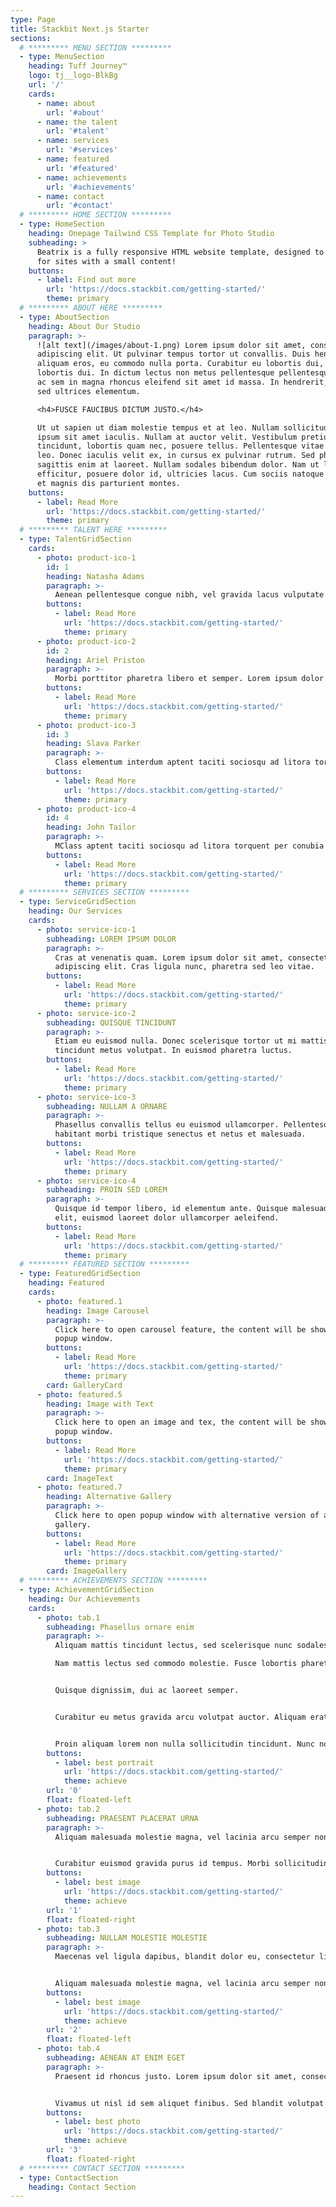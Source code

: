 ```yaml
---
type: Page
title: Stackbit Next.js Starter
sections:
  # ********* MENU SECTION *********
  - type: MenuSection
    heading: Tuff Journey™
    logo: tj__logo-BlkBg
    url: '/'
    cards:
      - name: about
        url: '#about'
      - name: the talent
        url: '#talent'
      - name: services
        url: '#services'
      - name: featured
        url: '#featured'
      - name: achievements
        url: '#achievements'
      - name: contact
        url: '#contact'
  # ********* HOME SECTION *********
  - type: HomeSection
    heading: Onepage Tailwind CSS Template for Photo Studio
    subheading: >
      Beatrix is a fully responsive HTML website template, designed to be ideal
      for sites with a small content!
    buttons:
      - label: Find out more
        url: 'https://docs.stackbit.com/getting-started/'
        theme: primary
  # ********* ABOUT HERE *********
  - type: AboutSection
    heading: About Our Studio
    paragraph: >-
      ![alt text](/images/about-1.png) Lorem ipsum dolor sit amet, consectetur
      adipiscing elit. Ut pulvinar tempus tortor ut convallis. Duis hendrerit
      aliquam eros, eu commodo nulla porta. Curabitur eu lobortis dui, eu
      lobortis dui. In dictum lectus non metus pellentesque pellentesque. Donec
      ac sem in magna rhoncus eleifend sit amet id massa. In hendrerit, purus
      sed ultrices elementum. 

      <h4>FUSCE FAUCIBUS DICTUM JUSTO.</h4>

      Ut ut sapien ut diam molestie tempus et at leo. Nullam sollicitudin non
      ipsum sit amet iaculis. Nullam at auctor velit. Vestibulum pretium diam
      tincidunt, lobortis quam nec, posuere tellus. Pellentesque vitae sapien
      leo. Donec iaculis velit ex, in cursus ex pulvinar rutrum. Sed pharetra
      sagittis enim at laoreet. Nullam sodales bibendum dolor. Nam ut leo
      efficitur, posuere dolor id, ultricies lacus. Cum sociis natoque penatibus
      et magnis dis parturient montes.
    buttons:
      - label: Read More
        url: 'https://docs.stackbit.com/getting-started/'
        theme: primary
  # ********* TALENT HERE *********
  - type: TalentGridSection
    cards:
      - photo: product-ico-1
        id: 1
        heading: Natasha Adams
        paragraph: >-
          Aenean pellentesque congue nibh, vel gravida lacus vulputate ut. Praesent sit amet urna porta ipsum volutpat condimentum vitae adipiscing est. Praesent vestibulum nec sapien ac elementum. Etiam scelerisque elementum fringilla.
        buttons:
          - label: Read More
            url: 'https://docs.stackbit.com/getting-started/'
            theme: primary
      - photo: product-ico-2
        id: 2
        heading: Ariel Priston
        paragraph: >-
          Morbi porttitor pharetra libero et semper. Lorem ipsum dolor sit amet, consectetur adipiscing elit. Class aptent taciti sociosqu ad litora torquent per conubia nostra, per inceptos himenaeos. Proin sodales auctor ligula eget hendrerit fermentum.
        buttons:
          - label: Read More
            url: 'https://docs.stackbit.com/getting-started/'
            theme: primary
      - photo: product-ico-3
        id: 3
        heading: Slava Parker
        paragraph: >-
          Class elementum interdum aptent taciti sociosqu ad litora torquent per conubia nostra, per inceptos himenaeos. Class aptent taciti sociosqu. Proin sodales auctor ligula eget hendrerit fermentum fermentum. Morbi porttitor pharetra libero et semper.
        buttons:
          - label: Read More
            url: 'https://docs.stackbit.com/getting-started/'
            theme: primary
      - photo: product-ico-4
        id: 4
        heading: John Tailor
        paragraph: >-
          MClass aptent taciti sociosqu ad litora torquent per conubia nostra, per inceptos himenaeos. Class aptent taciti sociosqu. Proin sodales auctor ligula eget hendrerit fermentum fermentum. Morbi porttitor pharetra libero et semper elementum interdum.
        buttons:
          - label: Read More
            url: 'https://docs.stackbit.com/getting-started/'
            theme: primary
  # ********* SERVICES SECTION *********
  - type: ServiceGridSection
    heading: Our Services
    cards:
      - photo: service-ico-1
        subheading: LOREM IPSUM DOLOR
        paragraph: >-
          Cras at venenatis quam. Lorem ipsum dolor sit amet, consectetur
          adipiscing elit. Cras ligula nunc, pharetra sed leo vitae.
        buttons:
          - label: Read More
            url: 'https://docs.stackbit.com/getting-started/'
            theme: primary
      - photo: service-ico-2
        subheading: QUISQUE TINCIDUNT
        paragraph: >-
          Etiam eu euismod nulla. Donec scelerisque tortor ut mi mattis, vel
          tincidunt metus volutpat. In euismod pharetra luctus.
        buttons:
          - label: Read More
            url: 'https://docs.stackbit.com/getting-started/'
            theme: primary
      - photo: service-ico-3
        subheading: NULLAM A ORNARE
        paragraph: >-
          Phasellus convallis tellus eu euismod ullamcorper. Pellentesque
          habitant morbi tristique senectus et netus et malesuada.
        buttons:
          - label: Read More
            url: 'https://docs.stackbit.com/getting-started/'
            theme: primary
      - photo: service-ico-4
        subheading: PROIN SED LOREM
        paragraph: >-
          Quisque id tempor libero, id elementum ante. Quisque malesuada ante
          elit, euismod laoreet dolor ullamcorper aeleifend.
        buttons:
          - label: Read More
            url: 'https://docs.stackbit.com/getting-started/'
            theme: primary
  # ********* FEATURED SECTION *********
  - type: FeaturedGridSection
    heading: Featured
    cards:
      - photo: featured.1
        heading: Image Carousel
        paragraph: >-
          Click here to open carousel feature, the content will be showwn in
          popup window.
        buttons:
          - label: Read More
            url: 'https://docs.stackbit.com/getting-started/'
            theme: primary
        card: GalleryCard
      - photo: featured.5
        heading: Image with Text
        paragraph: >-
          Click here to open an image and tex, the content will be showwn in
          popup window.
        buttons:
          - label: Read More
            url: 'https://docs.stackbit.com/getting-started/'
            theme: primary
        card: ImageText
      - photo: featured.7
        heading: Alternative Gallery
        paragraph: >-
          Click here to open popup window with alternative version of an image
          gallery.
        buttons:
          - label: Read More
            url: 'https://docs.stackbit.com/getting-started/'
            theme: primary
        card: ImageGallery
  # ********* ACHIEVEMENTS SECTION *********
  - type: AchievementGridSection
    heading: Our Achievements
    cards:
      - photo: tab.1
        subheading: Phasellus ornare enim
        paragraph: >-
          Aliquam mattis tincidunt lectus, sed scelerisque nunc sodales.

          Nam mattis lectus sed commodo molestie. Fusce lobortis pharetra egestas. Nunc non ligula commodo, lobortis orci sit amet, molestie eros.


          Quisque dignissim, dui ac laoreet semper.


          Curabitur eu metus gravida arcu volutpat auctor. Aliquam erat volutpat. Duis a faucibus nibh, vitae viverra dolor. Duis scelerisque accumsan condimentum.


          Proin aliquam lorem non nulla sollicitudin tincidunt. Nunc non ligula commodo, lobortis orci sit amet, molestie eros.
        buttons:
          - label: best portrait
            url: 'https://docs.stackbit.com/getting-started/'
            theme: achieve
        url: '0'
        float: floated-left
      - photo: tab.2
        subheading: PRAESENT PLACERAT URNA
        paragraph: >-
          Aliquam malesuada molestie magna, vel lacinia arcu semper non. Morbi in dictum ante, quis euismod odio. Maecenas vel ligula dapibus, blandit dolor eu, consectetur ligula. Quisque dignissim, dui ac laoreet semper, sapien massa posuere risus, sed blandit eros nunc sit amet orci. Proin aliquam lorem non nulla sollicitudin tincidunt. Aenean ultrices vehicula elit, at venenatis orci facilisis sed.


          Curabitur euismod gravida purus id tempus. Morbi sollicitudin ex in felis volutpat, a molestie arcu mollis. Vivamus ut nisl id sem aliquet finibus. Sed blandit volutpat velit pretium auctor. Quisque in purus quam. Ut at dictum libero, tristique egestas libero. Nulla egestas cursus finibus. Cras sit amet dolor massa. Praesent eget metus sit amet tellus sagittis sollicitudin. Maecenas vel ligula dapibus, blandit dolor eu, consectetur ligula.
        buttons:
          - label: best image
            url: 'https://docs.stackbit.com/getting-started/'
            theme: achieve
        url: '1'
        float: floated-right
      - photo: tab.3
        subheading: NULLAM MOLESTIE MOLESTIE
        paragraph: >-
          Maecenas vel ligula dapibus, blandit dolor eu, consectetur ligula. Curabitur euismod gravida purus id tempus. Morbi sollicitudin ex in felis volutpat, a molestie arcu mollis. Vivamus ut nisl id sem aliquet finibus. Sed blandit volutpat velit pretium auctor. Quisque in purus quam. Ut at dictum libero, tristique egestas libero. Nulla egestas cursus finibus. Cras sit amet dolor massa. Praesent eget metus sit amet tellus sagittis sollicitudin.


          Aliquam malesuada molestie magna, vel lacinia arcu semper non. Morbi in dictum ante, quis euismod odio. Maecenas vel ligula dapibus, blandit dolor eu, consectetur ligula. Quisque dignissim, dui ac laoreet semper, sapien massa posuere risus, sed blandit eros nunc sit amet orci. Proin aliquam lorem non nulla sollicitudin tincidunt. Aenean ultrices vehicula elit, blandit volutpat velit at venenatis orci facilisis sed.
        buttons:
          - label: best image
            url: 'https://docs.stackbit.com/getting-started/'
            theme: achieve
        url: '2'
        float: floated-left
      - photo: tab.4
        subheading: AENEAN AT ENIM EGET
        paragraph: >-
          Praesent id rhoncus justo. Lorem ipsum dolor sit amet, consectetur adipiscing elit. Aliquam ante arcu, rhoncus tempor vestibulum vel, imperdiet a enim. Duis dignissim lacus a ante dignissim rhoncus. Integer luctus felis sed augue sagittis maximus. Vestibulum posuere ac dolor id tristique. Phasellus imperdiet erat lacinia velit rutrum vestibulum. Quisque dignissim, dui ac laoreet semper, tristique egestas libero sapien massa posuere risus, sed blandit eros nunc sit amet orci.


          Vivamus ut nisl id sem aliquet finibus. Sed blandit volutpat velit pretium auctor. Quisque in purus quam. Ut at dictum libero, tristique egestas libero. Mauris commodo ante magna, sed sollicitudin nunc ornare ac. Nunc id elit vel orci aliquet euismod tristique vitae orci. Pellentesque quam arcu, tristique egestas libero rutrum blandit orci non, accumsan cursus lectus. Phasellus eros leo, luctus eget lacus a, ullamcorper luctus ante.
        buttons:
          - label: best photo
            url: 'https://docs.stackbit.com/getting-started/'
            theme: achieve
        url: '3'
        float: floated-right
  # ********* CONTACT SECTION *********
  - type: ContactSection
    heading: Contact Section
---
```

